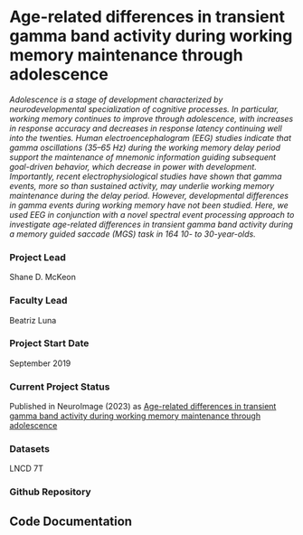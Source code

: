 <br>
<br>

# Age-related differences in transient gamma band activity during working memory maintenance through adolescence

*Adolescence is a stage of development characterized by neurodevelopmental specialization of cognitive processes. In particular, working memory continues to improve through adolescence, with increases in response accuracy and decreases in response latency continuing well into the twenties. Human electroencephalogram (EEG) studies indicate that gamma oscillations (35–65 Hz) during the working memory delay period support the maintenance of mnemonic information guiding subsequent goal-driven behavior, which decrease in power with development. Importantly, recent electrophysiological studies have shown that gamma events, more so than sustained activity, may underlie working memory maintenance during the delay period. However, developmental differences in gamma events during working memory have not been studied. Here, we used EEG in conjunction with a novel spectral event processing approach to investigate age-related differences in transient gamma band activity during a memory guided saccade (MGS) task in 164 10- to 30-year-olds.*

### Project Lead
Shane D. McKeon

### Faculty Lead
Beatriz Luna 

### Project Start Date
September 2019

### Current Project Status
Published in NeuroImage (2023) as [Age-related differences in transient gamma band activity during working memory maintenance through adolescence](https://www.sciencedirect.com/science/article/pii/S1053811923002586?via%3Dihub)

### Datasets
LNCD 7T

### Github Repository

## Code Documentation
